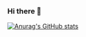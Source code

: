 ### Hi there 👋

[![Anurag's GitHub stats](https://github-readme-stats.vercel.app/api?username=Ahmed-Fawzy14)](https://github.com/Ahmed-Fawzy14/github-readme-stats)







<!--
**Ahmed-Fawzy14/Ahmed-Fawzy14** is a ✨ _special_ ✨ repository because its `README.md` (this file) appears on your GitHub profile.

Here are some ideas to get you started:

- 🔭 I’m currently working on ...
- 🌱 I’m currently learning ...
- 👯 I’m looking to collaborate on ...
- 🤔 I’m looking for help with ...
- 💬 Ask me about ...
- 📫 How to reach me: ...
- 😄 Pronouns: ...
- ⚡ Fun fact: ...
-->
